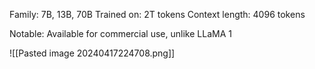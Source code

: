 Family: 7B, 13B, 70B
Trained on: 2T tokens
Context length: 4096 tokens

Notable: Available for commercial use, unlike LLaMA 1

![[Pasted image 20240417224708.png]]